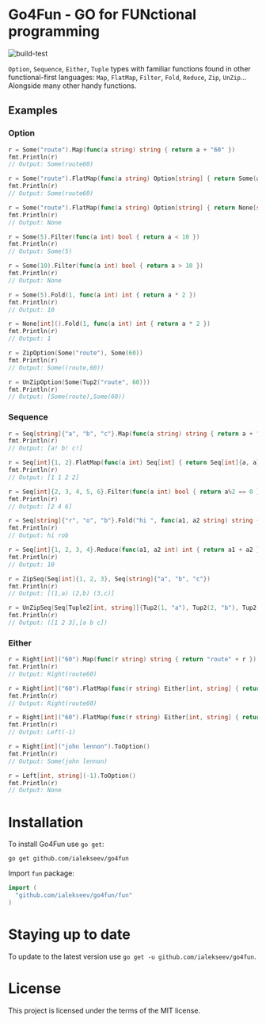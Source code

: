 Go4Fun - GO for FUNctional programming
======================================
![build-test](https://github.com/ialekseev/go4fun/actions/workflows/main.yml/badge.svg)

`Option`, `Sequence`, `Either`, `Tuple` types with familiar functions found in other functional-first languages: `Map`, `FlatMap`, `Filter`, `Fold`, `Reduce`, `Zip`, `UnZip`... Alongside many other handy functions.

## Examples

### Option
```go
r = Some("route").Map(func(a string) string { return a + "60" })
fmt.Println(r)
// Output: Some(route60)

r = Some("route").FlatMap(func(a string) Option[string] { return Some(a + "60") })
fmt.Println(r)
// Output: Some(route60)

r = Some("route").FlatMap(func(a string) Option[string] { return None[string]() })
fmt.Println(r)
// Output: None

r = Some(5).Filter(func(a int) bool { return a < 10 })
fmt.Println(r)
// Output: Some(5)

r = Some(10).Filter(func(a int) bool { return a > 10 })
fmt.Println(r)
// Output: None

r = Some(5).Fold(1, func(a int) int { return a * 2 })
fmt.Println(r)
// Output: 10

r = None[int]().Fold(1, func(a int) int { return a * 2 })
fmt.Println(r)
// Output: 1

r = ZipOption(Some("route"), Some(60))
fmt.Println(r)
// Output: Some((route,60))

r = UnZipOption(Some(Tup2("route", 60)))
fmt.Println(r)
// Output: (Some(route),Some(60))
```

### Sequence
```go
r = Seq[string]{"a", "b", "c"}.Map(func(a string) string { return a + "!" })
fmt.Println(r)
// Output: [a! b! c!]

r = Seq[int]{1, 2}.FlatMap(func(a int) Seq[int] { return Seq[int]{a, a} })
fmt.Println(r)
// Output: [1 1 2 2]

r = Seq[int]{2, 3, 4, 5, 6}.Filter(func(a int) bool { return a%2 == 0 })
fmt.Println(r)
// Output: [2 4 6]

r = Seq[string]{"r", "o", "b"}.Fold("hi ", func(a1, a2 string) string { return a1 + a2 })
fmt.Println(r)
// Output: hi rob

r = Seq[int]{1, 2, 3, 4}.Reduce(func(a1, a2 int) int { return a1 + a2 })
fmt.Println(r)
// Output: 10

r = ZipSeq(Seq[int]{1, 2, 3}, Seq[string]{"a", "b", "c"})
fmt.Println(r)
// Output: [(1,a) (2,b) (3,c)]

r = UnZipSeq(Seq[Tuple2[int, string]]{Tup2(1, "a"), Tup2(2, "b"), Tup2(3, "c")})
fmt.Println(r)
// Output: ([1 2 3],[a b c])
```

### Either
```go
r = Right[int]("60").Map(func(r string) string { return "route" + r })
fmt.Println(r)
// Output: Right(route60)

r = Right[int]("60").FlatMap(func(r string) Either[int, string] { return Right[int]("route" + r) })
fmt.Println(r)
// Output: Right(route60)

r = Right[int]("60").FlatMap(func(r string) Either[int, string] { return Left[int, string](-1) })
fmt.Println(r)
// Output: Left(-1)

r = Right[int]("john lennon").ToOption()
fmt.Println(r)
// Output: Some(john lennon)

r = Left[int, string](-1).ToOption()
fmt.Println(r)
// Output: None
```

Installation
============

To install Go4Fun use `go get`:

    go get github.com/ialekseev/go4fun


Import `fun` package:
```go
import (
  "github.com/ialekseev/go4fun/fun"
)
```

Staying up to date
==================

To update to the latest version use `go get -u github.com/ialekseev/go4fun`.


License
=======

This project is licensed under the terms of the MIT license.